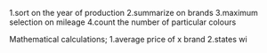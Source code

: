 1.sort on the year of production
2.summarize on brands
3.maximum selection on mileage
4.count the number of particular colours

Mathematical calculations;
1.average price of x brand
2.states wi
